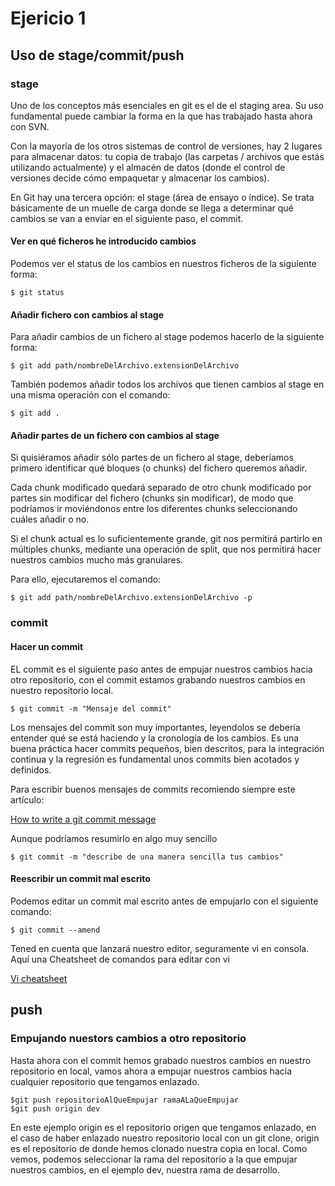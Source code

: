 # Ejericio 1

## Uso de stage/commit/push

### stage

Uno de los conceptos más esenciales en git es el de el staging area. Su uso fundamental puede cambiar la forma en la que has trabajado hasta ahora con SVN.

Con la mayoría de los otros sistemas de control de versiones, hay 2 lugares para almacenar datos: tu copia de trabajo (las carpetas / archivos que estás utilizando actualmente) y el almacén de datos (donde el control de versiones decide cómo empaquetar y almacenar los cambios).

En Git hay una tercera opción: el stage (área de ensayo o índice). Se trata básicamente de un muelle de carga donde se llega a determinar qué cambios se van a enviar en el siguiente paso, el commit.

#### Ver en qué ficheros he introducido cambios

Podemos ver el status de los cambios en nuestros ficheros de la siguiente forma:

```
$ git status
```
#### Añadir fichero con cambios al stage

Para añadir cambios de un fichero al stage podemos hacerlo de la siguiente forma:

```
$ git add path/nombreDelArchivo.extensionDelArchivo
```
También podemos añadir todos los archivos que tienen cambios al stage en una misma operación con el comando:

```
$ git add .
```

#### Añadir partes de un fichero con cambios al stage
Si quisiéramos añadir sólo partes de un fichero al stage, deberíamos primero identificar qué bloques (o chunks) del fichero queremos añadir.

Cada chunk modificado quedará separado de otro chunk modificado por partes sin modificar del fichero (chunks sin modificar), de modo que podríamos ir moviéndonos entre los diferentes chunks seleccionando cuáles añadir o no.

Si el chunk actual es lo suficientemente grande, git nos permitirá partirlo en múltiples chunks, mediante una operación de split, que nos permitirá hacer nuestros cambios mucho más granulares.

Para ello, ejecutaremos el comando:

```
$ git add path/nombreDelArchivo.extensionDelArchivo -p
```

### commit

#### Hacer un commit

EL commit es el siguiente paso antes de empujar nuestros cambios hacia otro repositorio, con el commit estamos grabando nuestros cambios en nuestro repositorio local.

```
$ git commit -m "Mensaje del commit"
```
Los mensajes del commit son muy importantes, leyendolos se debería entender qué se está haciendo y la cronología de los cambios. Es una buena práctica hacer commits pequeños, bien descritos, para la integración continua y la regresión es fundamental unos commits bien acotados y definidos.

Para escribir buenos mensajes de commits recomiendo siempre este artículo:

[How to write a git commit message](http://chris.beams.io/posts/git-commit/)

Aunque podríamos resumirlo en algo muy sencillo

```
$ git commit -m "describe de una manera sencilla tus cambios"
```

#### Reescribir un commit mal escrito

Podemos editar un commit mal escrito antes de empujarlo con el siguiente comando:

```
$ git commit --amend
```

Tened en cuenta que lanzará nuestro editor, seguramente vi en consola. Aquí una Cheatsheet de comandos para editar con vi

[Vi cheatsheet](http://www.atmos.albany.edu/daes/atmclasses/atm350/vi_cheat_sheet.pdf)

## push

### Empujando nuestors cambios a otro repositorio

Hasta ahora con el commit hemos grabado nuestros cambios en nuestro repositorio en local, vamos ahora a empujar nuestros cambios hacia cualquier repositorio que tengamos enlazado.

    $git push repositorioAlQueEmpujar ramaALaQueEmpujar
    $git push origin dev
    
En este ejemplo origin es el repositorio origen que tengamos enlazado, en el caso de haber enlazado nuestro repositorio local con un git clone, origin es el repositorio de donde hemos clonado nuestra copia en local. Como vemos, podemos seleccionar la rama del repositorio a la que empujar nuestros cambios, en el ejemplo dev, nuestra rama de desarrollo.



  
